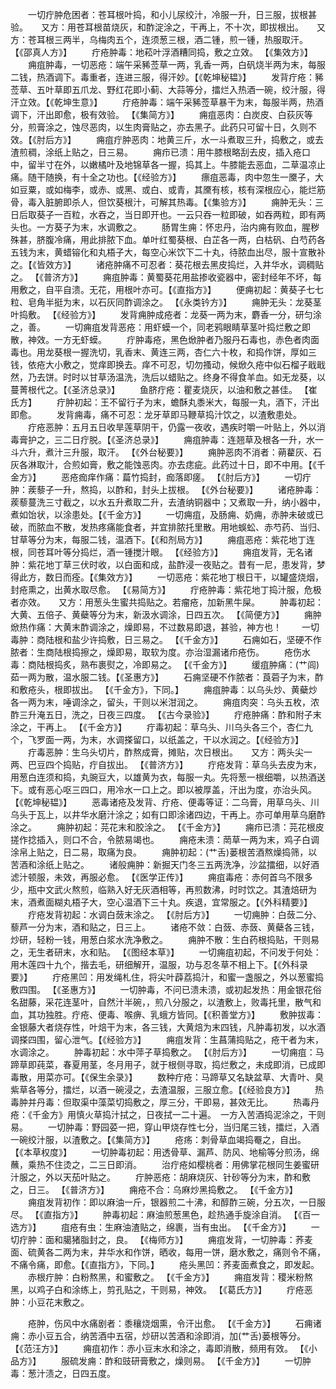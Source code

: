 <!-- { "loadSidebar": true } -->
　　一切疔肿危困者：苍耳根叶捣，和小儿尿绞汁，冷服一升，日三服，拔根甚验。　　又方：用苍耳根苗烧灰，和酢淀涂之，干再上，不十次，即拔根出。　　又方：苍耳根三两半，乌梅肉五个，连须葱三根，酒二锺，煎一锺，热服取汗。 【《邵真人方》】
　　疔疮肿毒：地菘叶浮酒糟同捣，敷之立效。 【《集效方》】
　　痈疽肿毒，一切恶疮：端午采豨莶草一两，乳香一两，白矾烧半两为末，每服二钱，热酒调下。毒重者，连进三服，得汗妙。【《乾坤秘韫》】
　　发背疔疮：豨莶草、五叶草即五爪龙、野红花即小蓟、大蒜等分，擂烂入热酒一碗，绞汁服，得汗立效。【《乾坤生意》】
　　疔疮肿毒：端午采豨莶草暴干为末，每服半两，热酒调下，汗出即愈，极有效验。 【《集简方》】
　　痈疽恶肉：白炭皮、白荻灰等分，煎膏涂之，蚀尽恶肉，以生肉膏贴之，亦去黑子。此药只可留十日，久则不效。【《肘后方》】
　　痈疽疔肿恶肉：地黄三斤，水一斗煮取三升，捣敷之，或去渣煎稠，涂纸上贴之，日三易。
　　痈疖已溃：用牛膝根略刮去皮，插入疮口中，留半寸在外，以嫩橘叶及地锦草各一握，捣其上。牛膝能去恶血，二草温凉止痛。随干随换，有十全之功也。【《经验方》】
　　瘭疽恶毒，肉中忽生一黡子，大如豆粟，或如梅李，或赤、或黑、或白、或青，其黡有核，核有深根应心，能烂筋骨，毒入脏腑即杀人，但饮葵根汁，可解其热毒。【《集验方》】
　　痈肿无头：三日后取葵子一百粒，水吞之，当日即开也。一云只吞一粒即破，如吞两粒，即有两头也。一方葵子为末，水调敷之。
　　肠胃生痈：怀忠丹，治内痈有败血，腥秽殊甚，脐腹冷痛，用此排脓下血。单叶红蜀葵根、白芷各一两，白枯矾、白芍药各五钱为末，黄蜡镕化和丸梧子大，每空心米饮下二十丸，待脓血出尽，服十宣散补之。【《皆效方》】
　　诸疮肿痛不可忍者：葵花根去黑皮捣烂，入井华水，调稠贴之。 【《普济方》】
　　痈疽肿毒：黄蜀葵花用盐掺收瓷器中，密封经年不坏，每用敷之，自平自溃。无花，用根叶亦可。【《直指方》】
　　便痈初起：黄葵子七七粒、皂角半挺为末，以石灰同酢调涂之。 【《永类钤方》】
　　痈肿无头：龙葵茎叶捣敷。 【《经验方》】
　　发背痈肿成疮者：龙葵一两为末，麝香一分，研匀涂之，善。
　　一切痈疽发背恶疮：用虾蟆一个，同老鸦眼睛草茎叶捣烂敷之即散，神效。一方无虾蟆。
　　疔肿毒疮，黑色焮肿者乃服丹石毒也，赤色者肉面毒也。用龙葵根一握洗切，乳香末、黄连三两，杏仁六十枚，和捣作饼，厚如三钱，依疮大小敷之，觉痒即换去。痒不可忍，切勿搔动，候焮久疮中似石榴子戢戢然，乃去饼。时时以甘草汤温洗，洗后以蜡贴之。终身不得食羊血。如无龙葵，以蔓菁根代之。【《圣济总录》】
　　鱼脐疔疮：瞿麦烧灰，以油和敷之甚佳。 【崔氏方】
　　疔肿初起：王不留行子为末，蟾酥丸黍米大，每服一丸，酒下，汗出即愈。
　　发背痈毒，痛不可忍：龙牙草即马鞭草捣汁饮之，以渣敷患处。
　　疔疮恶肿：五月五日收旱莲草阴干，仍露一夜收，遇疾时嚼一叶贴上，外以消毒膏护之，三二日疔脱。【《圣济总录》】
　　痈疽肿毒：连翘草及根各一升，水一斗六升，煮汁三升服，取汗。 【《外台秘要》】
　　痈肿恶肉不消者：蒴藋灰、石灰各淋取汁，合煎如膏，敷之能蚀恶肉。亦去痣疵。此药过十日，即不中用。【《千金方》】
　　恶疮痂痒作痛：萹竹捣封，痂落即瘥。 【《肘后方》】
　　一切疔肿：蒺藜子一升，熬捣，以酢和，封头上拔根。 【《外台秘要》】
　　诸疮肿毒：蒺藜蔓洗三寸截之，以水五升煮取二升，去渣纳铜器中；又煮取一升，纳小器中，煮如饴状，以涂患处。【《千金方》】
　　一切痈疽，及肠痈、奶痈，赤肿未破或已破，而脓血不散，发热疼痛能食者，并宜排脓托里散。用地蜈蚣、赤芍药、当归、甘草等分为末，每服二钱，温酒下。【《和剂局方》】
　　痈疽恶疮：紫花地丁连根，同苍耳叶等分捣烂，酒一锺搅汁眼。 【《经验方》】
　　痈疽发背，无名诸肿：紫花地丁草三伏时收，以白面和成，盐酢浸一夜贴之。昔有一尼，患发背，梦得此方，数日而痊。【《集效方》】
　　一切恶疮：紫花地丁根日干，以罐盛烧烟，封疮熏之，出黄水取尽愈。 【《易简方》】
　　疔疮肿毒：紫花地丁捣汁服，危极者亦效。　　又方：用葱头生蜜共捣贴之。若瘤疮，加新黑牛屎。
　　肿毒初起：大黄、五倍子、黄蘗等分为末，新汲水调涂，日四五次。 【《简便方》】
　　痈肿焮热作痛：大黄末酢调涂之，燥即易，不过数易即退，甚验，神方也！
　　一切毒肿：商陆根和盐少许捣敷，日三易之。 【《千金方》】
　　石痈如石，坚硬不作脓者：生商陆根捣擦之，燥即易，取软为度。亦治湿漏诸疖疮伤。
　　疮伤水毒：商陆根捣炙，熟布裹熨之，冷即易之。 【《千金方》】
　　缓疽肿痛：(艹闾)茹一两为散，温水服二钱。【《圣惠方》】
　　石痈坚硬不作脓者：莨菪子为末，酢和敷疮头，根即拔出。 【《千金方》，下同。】
　　痈疽肿毒：以乌头炒、黄蘗炒各一两为末，唾调涂之，留头，干则以米泔润之。
　　痈疽肉突：乌头五枚，浓酢三升淹五日，洗之，日夜三四度。 【《古今录验》】
　　疔疮肿痛：酢和附子末涂之，干再上。 【《千金方》】
　　疔毒初起：草乌头、川乌头各三个，杏仁九个，飞罗面一两，为末，水调搽留口，以纸盖之，干以水润之。【《经验方》】
　　疔毒恶肿：生乌头切片，酢熬成膏，摊贴，次日根出。　　又方：两头尖一两、巴豆四个捣贴，疔自拔出。 【《普济方》】
　　疔疮发背：草乌头去皮为末，用葱白连须和捣，丸豌豆大，以雄黄为衣，每服一丸。先将葱一根细嚼，以热酒送下。或有恶心呕三四口，用冷水一口上之。即以被厚盖，汗出为度，亦治头风。【《乾坤秘韫》】
　　恶毒诸疮及发背、疔疮、便毒等证：二乌膏，用草乌头、川乌头于瓦上，以井华水磨汁涂之；如有口即涂诸四边，干再上。亦可单用草乌磨酢涂之。
　　痈肿初起：芫花末和胶涂之。 【《千金方》】
　　痈疖已溃：芫花根皮搓作捻插入，则口不合，令脓易竭也。
　　痈疮未溃：菵草一两为末，鸡子白调涂帛上贴之，日二易，取痛为良。
　　痈肿初起：(艹舌)蒌根苦酒熬燥捣筛，以苦酒和涂纸上贴之。
　　诸般痈肿：新掘天门冬三五两洗净，沙盆擂细，以好酒滤汁顿服，未效，再服必愈。 【《医学正传》】
　　痈疽毒疮：赤何首乌不限多少，瓶中文武火熬煎，临熟入好无灰酒相等，再煎数沸，时时饮之。其渣焙研为末，酒煮面糊丸梧子大，空心温酒下三十丸。疾退，宜常服之。【《外科精要》】
　　疔疮发背初起：水调白蔹末涂之。 【《肘后方》】
　　一切痈肿：白蔹二分、藜芦一分为末，酒和贴之，日三上。
　　诸疮不敛：白蔹、赤蔹、黄蘗各三钱，炒研，轻粉一钱，用葱白浆水洗净敷之。
　　痈肿不散：生白药根捣贴，干则易之，无生者研末，水和贴。 【《图经本草》】
　　一切痈疽初起，不问发于何处：用木莲四十九个，揩去毛，研细解开，温服，功与忍冬草不相上下。【《外科录要》】
　　疔疮黑凹：用发绳札住，将尖叶薜荔捣汁，和蜜一盏服之，外以葱蜜捣敷四围。 【《圣惠方》】
　　一切肿毒，不问已溃未溃，或初起发热：用金银花俗名甜藤，采花连茎叶，自然汁半碗，，煎八分服之，以渣敷上，败毒托里，散气和血，其功独胜。疔疮、便毒、喉痹、乳蛾方皆同。【《积善堂方》】
　　敷肿拔毒：金银藤大者烧存性，叶焙干为末，各三钱，大黄焙为末四钱，凡肿毒初发，以水酒调搽四围，留心泄气。【《经验方》】
　　痈疽发背：生菖蒲捣贴之，疮干者为末，水调涂之。
　　肿毒初起：水中萍子草捣敷之。 【《肘后方》】
　　一切痈疽：马蹄草即莼菜，春夏用茎，冬月用子，就于根侧寻取，捣烂敷之，未成即消，已成即毒散，用菜亦可。【《保生余录》】
　　数种疔疮：马蹄草又名缺盆草、大青叶、臭紫草各等分，擂烂，以酒一碗浸之，去渣温服，三服立愈。【《经验良方》】
　　热毒肿并丹毒：但取渠中藻菜切捣敷之，厚三分，干即易，甚效无比。
　　热毒丹疮：《千金方》用慎火草捣汁拭之，日夜拭一二十遍。　一方入苦酒捣泥涂之，干则易。
　　一切肿毒：野园荽一把，穿山甲烧存性七分，当归尾三钱，擂烂，入酒一碗绞汁服，以渣敷之。【《集简方》】
　　疮疡：刺骨草血竭捣罨之，自出。 【《本草权度》】
　　一切肿毒初起：用透骨草、漏芦、防风、地榆等分煎汤，绵蘸，乘热不住烫之，二三日即消。
　　治疔疮如樱桃者：用佛掌花根同生姜蜜研汁服之，外以天茄叶贴之。
　　疔肿恶疮：胡麻烧灰、针砂等分为末，酢和敷之，日三。 【《普济方》】
　　痈疮不合：乌麻炒黑捣敷之。 【《千金方》】
　　痈疽发背初作：即以麻油一斤，银器煎二十沸，和醇酢三碗，分五次，一日服尽。 【《直指方》】
　　肿毒初起：麻油煎葱黑色，趁热通手旋涂自消。 【《百一选方》】
　　疽疮有虫：生麻油渣贴之，绵裹，当有虫出。 【《千金方》】
　　一切疔肿：面和臈猪脂封之，良。 【《梅师方》】
　　痈疽发背，一切肿毒：荞麦面、硫黄各二两为末，井华水和作饼，晒收，每用一饼，磨水敷之，痛则令不痛，不痛令痛，即愈。【《直指方》，下同。】
　　疮头黑凹：荞麦面煮食之，即发起。
　　赤根疔肿：白粉熬黑，和蜜敷之。 【《千金方》】
　　痈疽发背：稷米粉熬黑，以鸡子白和涂练上，剪孔贴之，干则易，神效。 【《葛氏方》】
　　疔疮恶肿：小豆花末敷之。

　　疮肿，伤风中水痛剧者：黍穰烧烟熏，令汗出愈。 【《千金方》】
　　石痈诸痈：赤小豆五合，纳苦酒中五宿，炒研以苦酒和涂即消，加(艹舌)蒌根等分。 【《范汪方》】
　　痈疽初作：赤小豆末水和涂之，毒即消散，频用有效。 【《小品方》】
　　服硫发痈：酢和豉研膏敷之，燥则易。 【《千金方》】
　　一切肿毒：葱汁渍之，日四五度。

